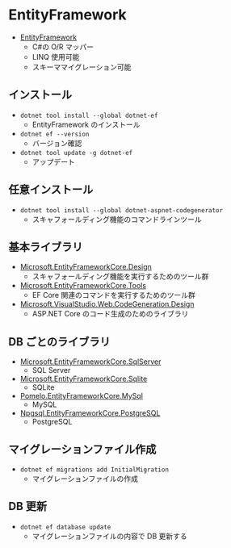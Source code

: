 # EntityFramework

- [EntityFramework](https://learn.microsoft.com/ja-jp/ef/)
  - C#の O/R マッパー
  - LINQ 使用可能
  - スキーママイグレーション可能

## インストール

- `dotnet tool install --global dotnet-ef`
  - EntityFramework のインストール
- `dotnet ef --version`
  - バージョン確認
- `dotnet tool update -g dotnet-ef`
  - アップデート

## 任意インストール

- `dotnet tool install --global dotnet-aspnet-codegenerator`
  - スキャフォールディング機能のコマンドラインツール

## 基本ライブラリ

- [Microsoft.EntityFrameworkCore.Design](https://www.nuget.org/packages/Microsoft.EntityFrameworkCore.Design)
  - スキャフォールディング機能を実行するためのツール群
- [Microsoft.EntityFrameworkCore.Tools](https://www.nuget.org/packages/Microsoft.EntityFrameworkCore.Tools)
  - EF Core 関連のコマンドを実行するためのツール群
- [Microsoft.VisualStudio.Web.CodeGeneration.Design](https://www.nuget.org/packages/Microsoft.VisualStudio.Web.CodeGeneration.Design)
  - ASP.NET Core のコード生成のためのライブラリ

## DB ごとのライブラリ

- [Microsoft.EntityFrameworkCore.SqlServer](https://www.nuget.org/packages/Microsoft.EntityFrameworkCore.SqlServer)
  - SQL Server
- [Microsoft.EntityFrameworkCore.Sqlite](https://www.nuget.org/packages/Microsoft.EntityFrameworkCore.Sqlite)
  - SQLite
- [Pomelo.EntityFrameworkCore.MySql](https://www.nuget.org/packages/Pomelo.EntityFrameworkCore.MySql)
  - MySQL
- [Npgsql.EntityFrameworkCore.PostgreSQL](https://www.nuget.org/packages/Npgsql.EntityFrameworkCore.PostgreSQL)
  - PostgreSQL

## マイグレーションファイル作成

- `dotnet ef migrations add InitialMigration`
  - マイグレーションファイルの作成

## DB 更新

- `dotnet ef database update`
  - マイグレーションファイルの内容で DB 更新する
